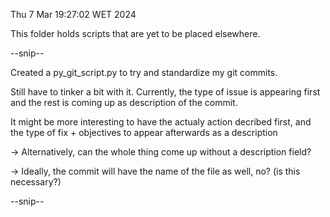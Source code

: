 Thu  7 Mar 19:27:02 WET 2024

This folder holds scripts that are yet to be placed elsewhere.

--snip--

Created a py_git_script.py to try and standardize my git commits.

Still have to tinker a bit with it.
Currently, the type of issue is appearing first and the rest is coming up as description of the commit.

It might be more interesting to have the actualy action decribed first, and the type of fix + objectives to appear afterwards as a description

-> Alternatively, can the whole thing come up without a description field?

-> Ideally, the commit will have the name of the file as well, no? (is this necessary?)

--snip--



